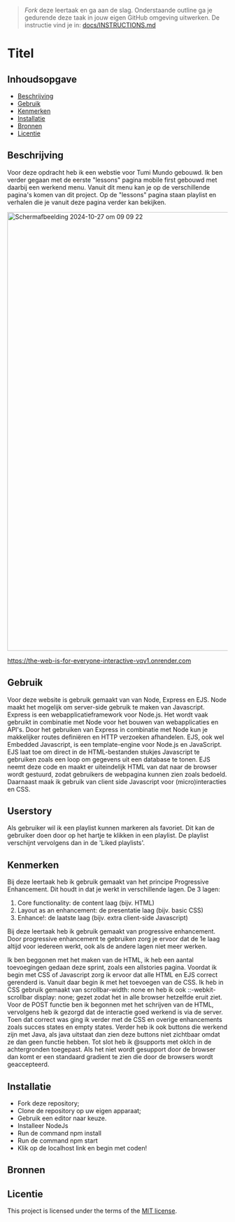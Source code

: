 > _Fork_ deze leertaak en ga aan de slag. Onderstaande outline ga je gedurende deze taak in jouw eigen GitHub omgeving uitwerken. De instructie vind je in: [docs/INSTRUCTIONS.md](docs/INSTRUCTIONS.md)

# Titel
<!-- Geef je project een titel en schrijf in één zin wat het is -->

## Inhoudsopgave

  * [Beschrijving](#beschrijving)
  * [Gebruik](#gebruik)
  * [Kenmerken](#kenmerken)
  * [Installatie](#installatie)
  * [Bronnen](#bronnen)
  * [Licentie](#licentie)

## Beschrijving
<!-- Bij Beschrijving staat kort beschreven wat voor project het is en wat je hebt gemaakt -->
<!-- Voeg een mooie poster visual toe 📸 -->
<!-- Voeg een link toe naar Github Pages 🌐-->

Voor deze opdracht heb ik een webstie voor Tumi Mundo gebouwd. Ik ben verder gegaan met de eerste "lessons" pagina mobile first gebouwd met daarbij een werkend menu. Vanuit dit menu kan je op de verschillende pagina's komen van dit project. Op de "lessons" pagina staan playlist en verhalen die je vanuit deze pagina verder kan bekijken.


<img width="1000" alt="Scherm­afbeelding 2024-10-27 om 09 09 22" src="https://github.com/user-attachments/assets/c58d4668-1577-4226-a7f4-4a001cdba299">



https://the-web-is-for-everyone-interactive-vqv1.onrender.com

## Gebruik
<!-- Bij Gebruik staat de user story, hoe het werkt en wat je er mee kan. -->

Voor deze website is gebruik gemaakt van van Node, Express en EJS. Node maakt het mogelijk om server-side gebruik te maken van Javascript. Express is een webapplicatieframework voor Node.js. Het wordt vaak gebruikt in combinatie met Node voor het bouwen van webapplicaties en API's. Door het gebruiken van Express in combinatie met Node kun je makkelijker routes definiëren en HTTP verzoeken afhandelen. EJS, ook wel Embedded Javascript, is een template-engine voor Node.js en JavaScript. EJS laat toe om direct in de HTML-bestanden stukjes Javascript te gebruiken zoals een loop om gegevens uit een database te tonen. EJS neemt deze code en maakt er uiteindelijk HTML van dat naar de browser wordt gestuurd, zodat gebruikers de webpagina kunnen zien zoals bedoeld. Daarnaast maak ik gebruik van client side Javascript voor (micro)interacties en CSS.

## Userstory

Als gebruiker wil ik een playlist kunnen markeren als favoriet. Dit kan de gebruiker doen door op het hartje te klikken in een playlist. De playlist verschijnt vervolgens dan in de 'Liked playlists'.

## Kenmerken

Bij deze leertaak heb ik gebruik gemaakt van het principe Progressive Enhancement. Dit houdt in dat je werkt in verschillende lagen. De 3 lagen:

1. Core functionality: de content laag (bijv. HTML)
2. Layout as an enhancement: de presentatie laag (bijv. basic CSS)
3. Enhance!: de laatste laag (bijv. extra client-side Javascript)

Bij deze leertaak heb ik gebruik gemaakt van progressive enhancement. Door progressive enhancement te gebruiken zorg je ervoor dat de 1e laag altijd voor iedereen werkt, ook als de andere lagen niet meer werken.

Ik ben beggonen met het maken van de HTML, ik heb een aantal toevoegingen gedaan deze sprint, zoals een allstories pagina. Voordat ik begin met CSS of Javascript zorg ik ervoor dat alle HTML en EJS correct gerenderd is. Vanuit daar begin ik met het toevoegen van de CSS. Ik heb in CSS gebruik gemaakt van scrollbar-width: none en heb ik ook ::-webkit-scrollbar display: none; gezet zodat het in alle browser hetzelfde eruit ziet. Voor de POST functie ben ik begonnen met het schrijven van de HTML, vervolgens heb ik gezorgd dat de interactie goed werkend is via de server. Toen dat correct was ging ik verder met de CSS en overige enhancements zoals succes states en empty states. Verder heb ik ook buttons die werkend zijn met Java, als java uitstaat dan zien deze buttons niet zichtbaar omdat ze dan geen functie hebben. Tot slot heb ik @supports met oklch in de achtergronden toegepast. Als het niet wordt gesupport door de browser dan komt er een standaard gradient te zien die door de browsers wordt geaccepteerd.


<!-- Bij Kenmerken staat welke technieken zijn gebruikt en hoe. Wat is de HTML structuur? Wat zijn de belangrijkste dingen in CSS? Wat is er met JS gedaan en hoe? Misschien heb je iets met NodeJS gedaan, of heb je een framwork of library gebruikt? -->

## Installatie
<!-- Bij Instalatie staat hoe een andere developer aan jouw repo kan werken -->
* Fork deze repository;
* Clone de repository op uw eigen apparaat;
* Gebruik een editor naar keuze.
* Installeer NodeJs
* Run de command npm install
* Run de command npm start
* Klik op de localhost link en begin met coden!

## Bronnen

## Licentie

This project is licensed under the terms of the [MIT license](./LICENSE).
